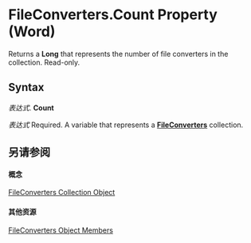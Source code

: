 
# FileConverters.Count Property (Word)

Returns a  **Long** that represents the number of file converters in the collection. Read-only.


## Syntax

 _表达式_. **Count**

 _表达式_ Required. A variable that represents a **[FileConverters](b9b8fc53-1c8e-224d-726a-4edf172ca647.md)** collection.


## 另请参阅


#### 概念


[FileConverters Collection Object](b9b8fc53-1c8e-224d-726a-4edf172ca647.md)
#### 其他资源


[FileConverters Object Members](http://msdn.microsoft.com/library/09a5b214-58e0-9b97-2ac3-e8a6f71dd657%28Office.15%29.aspx)